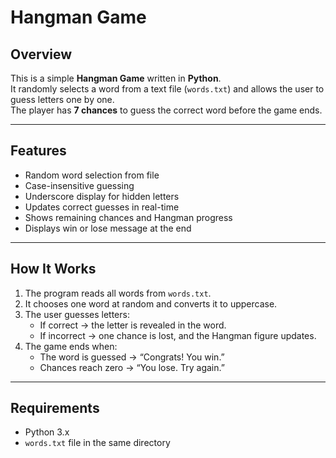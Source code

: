 # Hangman Game

## Overview
This is a simple **Hangman Game** written in **Python**.  
It randomly selects a word from a text file (`words.txt`) and allows the user to guess letters one by one.  
The player has **7 chances** to guess the correct word before the game ends.

---

## Features
- Random word selection from file  
- Case-insensitive guessing  
- Underscore display for hidden letters  
- Updates correct guesses in real-time  
- Shows remaining chances and Hangman progress  
- Displays win or lose message at the end  

---

## How It Works
1. The program reads all words from `words.txt`.
2. It chooses one word at random and converts it to uppercase.
3. The user guesses letters:
   - If correct → the letter is revealed in the word.
   - If incorrect → one chance is lost, and the Hangman figure updates.
4. The game ends when:
   - The word is guessed → “Congrats! You win.”
   - Chances reach zero → “You lose. Try again.”

---

## Requirements
- Python 3.x  
- `words.txt` file in the same directory
